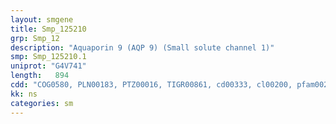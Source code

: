 ```yaml
---
layout: smgene
title: Smp_125210
grp: Smp_12
description: "Aquaporin 9 (AQP 9) (Small solute channel 1)"
smp: Smp_125210.1
uniprot: "G4V741"
length:   894
cdd: "COG0580, PLN00183, PTZ00016, TIGR00861, cd00333, cl00200, pfam00230"
kk: ns
categories: sm
---
```


